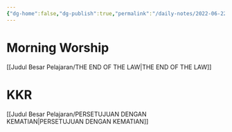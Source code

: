 ```yaml
---
{"dg-home":false,"dg-publish":true,"permalink":"/daily-notes/2022-06-22/","dgHomeLink":true,"dgPassFrontmatter":true}
---
```


# Morning Worship
[[Judul Besar Pelajaran/THE END OF THE LAW|THE END OF THE LAW]]

# KKR
[[Judul Besar Pelajaran/PERSETUJUAN DENGAN KEMATIAN|PERSETUJUAN DENGAN KEMATIAN]]


